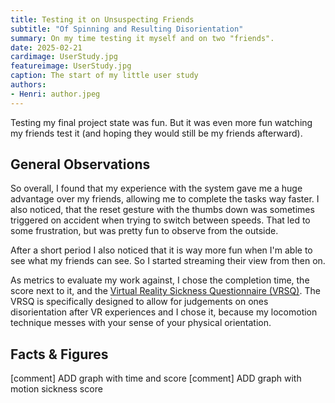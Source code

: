 ```yaml
---
title: Testing it on Unsuspecting Friends
subtitle: "Of Spinning and Resulting Disorientation"
summary: On my time testing it myself and on two "friends".
date: 2025-02-21
cardimage: UserStudy.jpg
featureimage: UserStudy.jpg
caption: The start of my little user study
authors:
- Henri: author.jpeg
---
```

Testing my final project state was fun.
But it was even more fun watching my friends test it (and hoping they would still be my friends afterward).

## General Observations
So overall, I found that my experience with the system gave me a huge advantage over my friends, allowing me to complete the tasks way faster.
I also noticed, that the reset gesture with the thumbs down was sometimes triggered on accident when trying to switch between speeds.
That led to some frustration, but was pretty fun to observe from the outside.

After a short period I also noticed that it is way more fun when I'm able to see what my friends can see.
So I started streaming their view from then on.

As metrics to evaluate my work against, I chose the completion time, the score next to it, and the [Virtual Reality Sickness Questionnaire (VRSQ)](https://omb.report/icr/202012-0920-016/doc/107354700).
The VRSQ is specifically designed to allow for judgements on ones disorientation after VR experiences and I chose it, because my locomotion technique messes with your sense of your physical orientation.

## Facts & Figures

[comment] ADD graph with time and score
[comment] ADD graph with motion sickness score